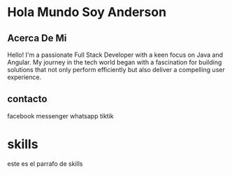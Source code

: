 # Hola Mundo Soy Anderson
## Acerca De Mi
Hello! I'm a passionate Full Stack Developer with a keen focus on Java and Angular. My journey in the tech world began with a fascination for building solutions that not only perform efficiently but also deliver a compelling user experience.
## contacto
facebook
messenger
whatsapp
tiktik

# skills 
este es el parrafo de skills
